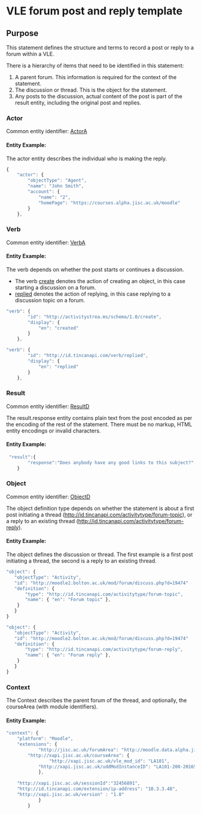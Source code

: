# VLE forum post and reply template

## Purpose
This statement defines the structure and terms to record a post or reply to a forum within a VLE.

There is a hierarchy of items that need to be identified in this statement:

1. A parent forum. This information is required for the context of the statement.
2. The discussion or thread. This is the object for the statement.
3. Any posts to the discussion, actual content of the post is part of the result entity, including the original post and replies.

### Actor

Common entity identifier: [ActorA](../common_structures.md#actora)

#### Entity Example:
The actor entity describes the individual who is making the reply.

``` Javascript
{
    "actor": {
        "objectType": "Agent",
        "name": "John Smith",
        "account": {
            "name": "2",
            "homePage": "https://courses.alpha.jisc.ac.uk/moodle"
        }
    },
```

### Verb

Common entity identifier: [VerbA](/common_structures.md#verba)

#### Entity Example:

The verb depends on whether the post starts or continues a discussion.

- The verb [create](/vocabulary.md#create) denotes the action of creating an object, in this case starting a discussion on a forum.
- [replied](/vocabulary.md#replied) denotes the action of replying, in this case replying to a discussion topic on a forum.

``` javascript
"verb": {
        "id": "http://activitystrea.ms/schema/1.0/create",
        "display": {
            "en": "created"
        }
    },

"verb": {
        "id": "http://id.tincanapi.com/verb/replied",
        "display": {
            "en": "replied"
        }
    },
```

### Result
Common entity identifier: [ResultD](/common_structures.md#resultd)

The result.response entity contains plain text from the post encoded as per the encoding of the rest of the statement. There must be no markup,  HTML entity encodings or invalid characters.

#### Entity Example:


``` javascript
 "result":{
        "response":"Does anybody have any good links to this subject?"
    }
```

### Object
Common entity identifier: [ObjectD](/common_structures.md#objectd)

The object definition type depends on whether the statement is about a first post initiating a thread (http://id.tincanapi.com/activitytype/forum-topic), or a reply to an existing thread (http://id.tincanapi.com/activitytype/forum-reply).

#### Entity Example:
The object defines the discussion or thread. The first example is a first post initiating a thread, the second is a reply to an existing thread.

 ``` javascript
"object": {
	"objectType": "Activity",
	"id": "http://moodle2.bolton.ac.uk/mod/forum/discuss.php?d=19474"	
	"definition": {
		"type": "http://id.tincanapi.com/activitytype/forum-topic",			
		"name": { "en": "Forum topic" },			   
	 }
    }
}

"object": {
	"objectType": "Activity",
	"id": "http://moodle2.bolton.ac.uk/mod/forum/discuss.php?d=19474"	
	"definition": {
		"type": "http://id.tincanapi.com/activitytype/forum-reply",			
		"name": { "en": "Forum reply" },			   
	 }
    }
}

```

### Context
The Context describes the parent forum of the thread, and optionally, the courseArea (with module identifiers).

#### Entity Example:

``` javascript
"context": {
    "platform": "Moodle",
    "extensions": {
    		"http://jisc.ac.uk/forumArea": "http://moodle.data.alpha.jisc.ac.uk/mod/forum/view.php?id=138371",
		"http://xapi.jisc.ac.uk/courseArea": {
      		 	"http://xapi.jisc.ac.uk/vle_mod_id": "LA101",
			"http://xapi.jisc.ac.uk/uddModInstanceID": "LA101-200-2016S1-0",
			},
			
	"http://xapi.jisc.ac.uk/sessionId":"32456891",
	"http://id.tincanapi.com/extension/ip-address": "10.3.3.48",
	"http://xapi.jisc.ac.uk/version" : "1.0"
			}
		}
```
